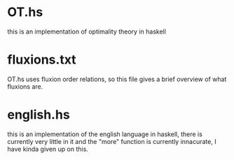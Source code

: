 # OT.hs

this is an implementation of optimality theory in haskell

# fluxions.txt

OT.hs uses fluxion order relations, so this file gives a brief overview of what fluxions are.

# english.hs

this is an implementation of the english language in haskell, there is currently very little in it and the "more" function is currently innacurate,
I have kinda given up on this.

